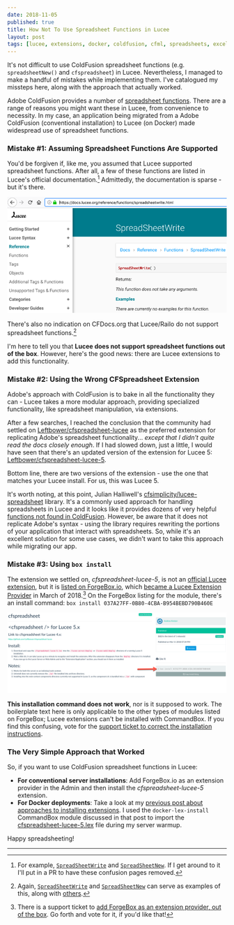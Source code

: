 ```yaml
---
date: 2018-11-05
published: true
title: How Not To Use Spreadsheet Functions in Lucee
layout: post
tags: [lucee, extensions, docker, coldfusion, cfml, spreadsheets, excel]
---
```

It's not difficult to use ColdFusion spreadsheet functions (e.g. `spreadsheetNew()` and `cfspreadsheet`) in Lucee. Nevertheless, I managed to make a handful of mistakes while implementing them. I've catalogued my missteps here, along with the approach that actually worked.
<!--more-->

Adobe ColdFusion provides a number of [spreadsheet functions](https://helpx.adobe.com/coldfusion/cfml-reference/coldfusion-functions/functions-by-category/spreadsheet-functions.html). There are a range of reasons you might want these in Lucee, from convenience to necessity. In my case, an application being migrated from a Adobe ColdFusion (conventional installation) to Lucee (on Docker) made widespread use of spreadsheet functions.

### Mistake #1: Assuming Spreadsheet Functions Are Supported

You'd be forgiven if, like me, you assumed that Lucee supported spreadsheet functions. After all, a few of these functions are listed in Lucee's official documentation.[^1] Admittedly, the documentation is sparse - but it's there.

![Documentation for Lucee SpreadSheetWrite][lucee-spreadsheetwrite]

There's also no indication on CFDocs.org that Lucee/Railo do not support spreadsheet functions.[^2]

I'm here to tell you that **Lucee does not support spreadsheet functions out of the box**. However, here's the good news: there are Lucee extensions to add this functionality.

### Mistake #2: Using the Wrong CFSpreadsheet Extension

Adobe's approach with ColdFusion is to bake in all the functionality they can - Lucee takes a more modular approach, providing specialized functionality, like spreadsheet manipulation, via extensions.

After a few searches, I reached the conclusion that the community had settled on [Leftbower/cfspreadsheet-lucee](https://github.com/Leftbower/cfspreadsheet-lucee) as the preferred extension for replicating Adobe's spreadsheet functionality... *except that I didn't quite read the docs closely enough*. If I had slowed down, just a little, I would have seen that there's an updated version of the extension for Lucee 5: [Leftbower/cfspreadsheet-lucee-5](https://github.com/Leftbower/cfspreadsheet-lucee-5).

Bottom line, there are two versions of the extension - use the one that matches your Lucee install. For us, this was Lucee 5.

It's worth noting, at this point, Julian Halliwell's [cfsimplicity/lucee-spreadsheet](https://github.com/cfsimplicity/lucee-spreadsheet) library. It's a commonly used approach for handling spreadsheets in Lucee and it looks like it provides dozens of very helpful [functions not found in ColdFusion](https://github.com/cfsimplicity/lucee-spreadsheet#extra-functions-not-available-in-coldfusion). However, be aware that it does not replicate Adobe's syntax - using the library requires rewriting the portions of your application that interact with spreadsheets. So, while it's an excellent solution for some use cases, we didn't want to take this approach while migrating our app.

### Mistake #3: Using `box install`

The extension we settled on, *cfspreadsheet-lucee-5*, is not an [official Lucee extension](https://download.lucee.org/#ext), but it is [listed on ForgeBox.io](https://forgebox.io/view/037A27FF-0B80-4CBA-B954BEBD790B460E), which [became a Lucee Extension Provider](https://www.ortussolutions.com/blog/new-forgebox-features-march-2018) in March of 2018.[^3] On the ForgeBox listing for the module, there's an install command: `box install 037A27FF-0B80-4CBA-B954BEBD790B460E`

![ForgeBox Install command for cfspreadsheet][forgebox-install-command]

**This installation command does not work**, nor is it supposed to work. The boilerplate text here is only applicable to the other types of modules listed on ForgeBox; Lucee extensions can't be installed with CommandBox. If you find this confusing, vote for the [support ticket to correct the installation instructions](https://ortussolutions.atlassian.net/browse/FORGEBOX-162).

### The Very Simple Approach that Worked

So, if you want to use ColdFusion spreadsheet functions in Lucee:

* **For conventional server installations**: Add ForgeBox.io as an extension provider in the Admin and then install the *cfspreadsheet-lucee-5* extension.
* **For Docker deployments**: Take a look at my [previous post about approaches to installing extensions](/2018/08/17/install-lucee-extensions-on-commandbox-docker-containers.html). I used the `docker-lex-install` CommandBox module discussed in that post to import the [cfspreadsheet-lucee-5.lex](https://github.com/Leftbower/cfspreadsheet-lucee-5/blob/master/cfspreadsheet-lucee-5.lex) file during my server warmup.

Happy spreadsheeting!

___
[^1]:For example, [`SpreadSheetWrite`](https://docs.lucee.org/reference/functions/spreadsheetwrite.html) and [`SpreadSheetNew`](https://docs.lucee.org/reference/functions/spreadsheetnew.html). If I get around to it I'll put in a PR to have these confusion pages removed.
[^2]: Again, [`SpreadSheetWrite`](https://cfdocs.org/spreadsheetwrite) and [`SpreadSheetNew`](https://cfdocs.org/spreadsheetnew) can serve as examples of this, along with [others](https://cfdocs.org/spreadsheet%2Dfunctions).
[^3]: There is a support ticket to [add ForgeBox as an extension provider, out of the box](https://luceeserver.atlassian.net/browse/LDEV-1735). Go forth and vote for it, if you'd like that!

[lucee-spreadsheetwrite]: /public/assets/images/lucee-spreadsheetwrite.png
[forgebox-install-command]: /public/assets/images/cfspreadsheet-forgebox-install-command.png